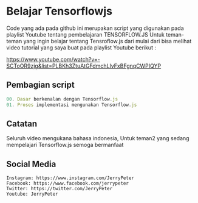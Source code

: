 # Belajar Tensorflowjs

Code yang ada pada github ini merupakan script yang digunakan pada playlist Youtube tentang pembelajaran TENSORFLOW.JS
Untuk teman-teman yang ingin belajar tentang Tensroflow.js dari mulai dari bisa melihat video tutorial yang saya buat
pada playlist Youtube berikut : 

https://www.youtube.com/watch?v=-SCToOR9zjg&list=PLBKh3ZtuAtGFdmchLIvFxBFgnqCWPIQYP


## Pembagian script

```javascript
00. Dasar berkenalan dengan Tensorflow.js 
01. Proses implementasi mengunakan Tensorflow.js
```

## Catatan
Seluruh video mengukana bahasa indonesia,
Untuk teman2 yang sedang mempelajari Tensorflow.js semoga bermanfaat

## Social Media
```
Instagram: https://www.instagram.com/JerryPeter
Facebook: https://www.facebook.com/jerrypeter
Twitter: https://twitter.com/JerryPeter
Youtube: JerryPeter
```

